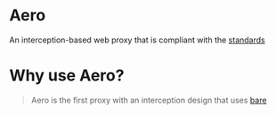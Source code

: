 # Aero
An interception-based web proxy that is compliant with the [standards](https://github.com/tomphttp/specifications)

# Why use Aero?
> Aero is the first proxy with an interception design that uses [bare](https://github.com/tomphttp/bare-server-node/)